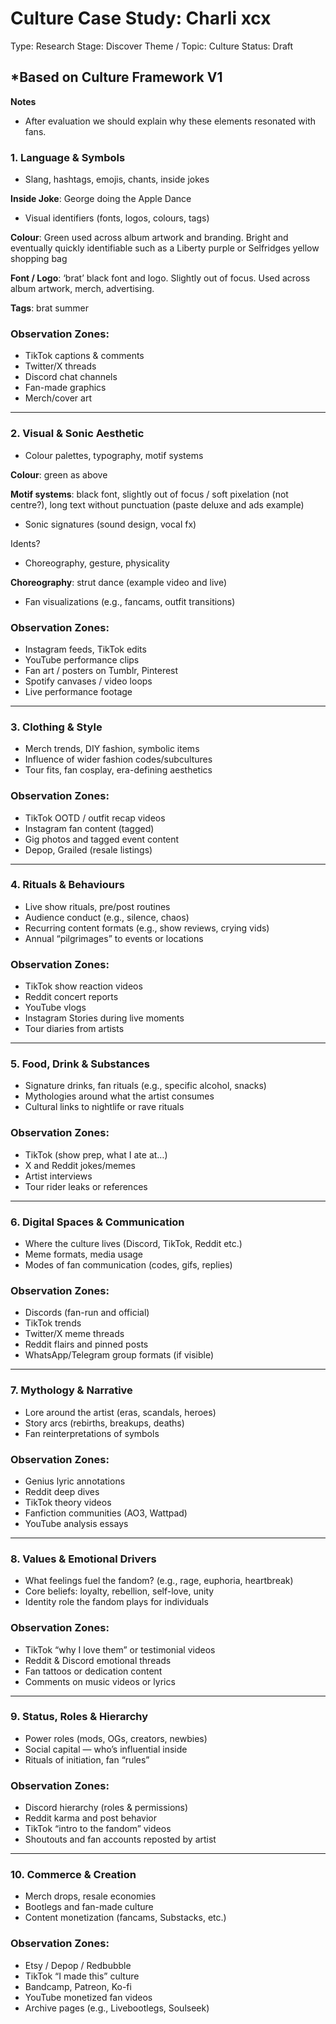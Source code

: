 # Culture Case Study: Charli xcx

Type: Research
Stage: Discover
Theme / Topic: Culture
Status: Draft

## *Based on Culture Framework V1

**Notes**

- After evaluation we should explain why these elements resonated with fans.

### **1. Language & Symbols**

- Slang, hashtags, emojis, chants, inside jokes

**Inside Joke**: George doing the Apple Dance

- Visual identifiers (fonts, logos, colours, tags)

**Colour**: Green used across album artwork and branding. Bright and eventually quickly identifiable such as a Liberty purple or Selfridges yellow shopping bag

**Font / Logo**: ‘brat’ black font and logo. Slightly out of focus. Used across album artwork, merch, advertising. 

**Tags**: brat summer 

### **Observation Zones:**

- TikTok captions & comments
- Twitter/X threads
- Discord chat channels
- Fan-made graphics
- Merch/cover art

---

### **2. Visual & Sonic Aesthetic**

- Colour palettes, typography, motif systems

**Colour**: green as above 

**Motif systems**: black font, slightly out of focus / soft pixelation (not centre?), long text without punctuation (paste deluxe and ads example)

- Sonic signatures (sound design, vocal fx)

Idents? 

- Choreography, gesture, physicality

**Choreography**: strut dance (example video and live)

- Fan visualizations (e.g., fancams, outfit transitions)

### **Observation Zones:**

- Instagram feeds, TikTok edits
- YouTube performance clips
- Fan art / posters on Tumblr, Pinterest
- Spotify canvases / video loops
- Live performance footage

---

### **3. Clothing & Style**

- Merch trends, DIY fashion, symbolic items
- Influence of wider fashion codes/subcultures
- Tour fits, fan cosplay, era-defining aesthetics

### **Observation Zones:**

- TikTok OOTD / outfit recap videos
- Instagram fan content (tagged)
- Gig photos and tagged event content
- Depop, Grailed (resale listings)

---

### **4. Rituals & Behaviours**

- Live show rituals, pre/post routines
- Audience conduct (e.g., silence, chaos)
- Recurring content formats (e.g., show reviews, crying vids)
- Annual “pilgrimages” to events or locations

### **Observation Zones:**

- TikTok show reaction videos
- Reddit concert reports
- YouTube vlogs
- Instagram Stories during live moments
- Tour diaries from artists

---

### **5. Food, Drink & Substances**

- Signature drinks, fan rituals (e.g., specific alcohol, snacks)
- Mythologies around what the artist consumes
- Cultural links to nightlife or rave rituals

### **Observation Zones:**

- TikTok (show prep, what I ate at…)
- X and Reddit jokes/memes
- Artist interviews
- Tour rider leaks or references

---

### **6. Digital Spaces & Communication**

- Where the culture lives (Discord, TikTok, Reddit etc.)
- Meme formats, media usage
- Modes of fan communication (codes, gifs, replies)

### **Observation Zones:**

- Discords (fan-run and official)
- TikTok trends
- Twitter/X meme threads
- Reddit flairs and pinned posts
- WhatsApp/Telegram group formats (if visible)

---

### **7. Mythology & Narrative**

- Lore around the artist (eras, scandals, heroes)
- Story arcs (rebirths, breakups, deaths)
- Fan reinterpretations of symbols

### **Observation Zones:**

- Genius lyric annotations
- Reddit deep dives
- TikTok theory videos
- Fanfiction communities (AO3, Wattpad)
- YouTube analysis essays

---

### **8. Values & Emotional Drivers**

- What feelings fuel the fandom? (e.g., rage, euphoria, heartbreak)
- Core beliefs: loyalty, rebellion, self-love, unity
- Identity role the fandom plays for individuals

### **Observation Zones:**

- TikTok “why I love them” or testimonial videos
- Reddit & Discord emotional threads
- Fan tattoos or dedication content
- Comments on music videos or lyrics

---

### **9. Status, Roles & Hierarchy**

- Power roles (mods, OGs, creators, newbies)
- Social capital — who’s influential inside
- Rituals of initiation, fan “rules”

### **Observation Zones:**

- Discord hierarchy (roles & permissions)
- Reddit karma and post behavior
- TikTok “intro to the fandom” videos
- Shoutouts and fan accounts reposted by artist

---

### **10. Commerce & Creation**

- Merch drops, resale economies
- Bootlegs and fan-made culture
- Content monetization (fancams, Substacks, etc.)

### **Observation Zones:**

- Etsy / Depop / Redbubble
- TikTok “I made this” culture
- Bandcamp, Patreon, Ko-fi
- YouTube monetized fan videos
- Archive pages (e.g., Livebootlegs, Soulseek)